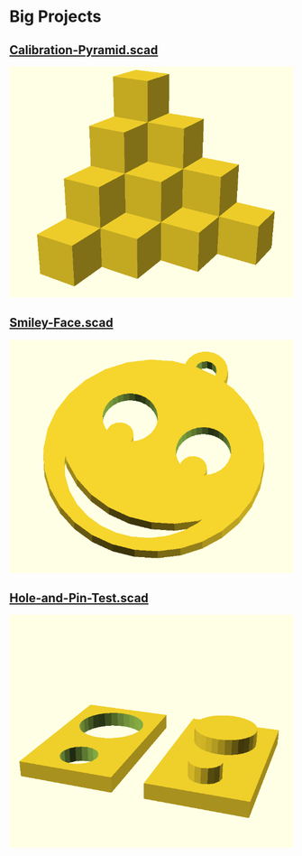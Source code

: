 # Big Projects

## [Calibration-Pyramid.scad](Calibration-Pyramid.scad)

![Calibration-Pyramid](images/Calibration-Pyramid.png)


## [Smiley-Face.scad](Smiley-Face.scad)

![Smiley-Face](images/Smiley-Face.png)

## [Hole-and-Pin-Test.scad](Hole-and-Pin-Test.scad)

![Hole-and-Pin-Test](images/Hole-and-Pin-Test.png)